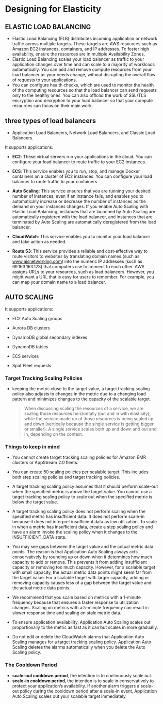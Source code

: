 # Designing for Elasticity

## ELASTIC LOAD BALANCING

- Elastic Load Balancing (ELB) distributes incoming application or network traffic across multiple targets. These targets are AWS resources such as Amazon EC2 instances, containers, and IP addresses. To foster high availability, ensure the resources are in multiple Availability Zones.
- Elastic Load Balancing scales your load balancer as traffic to your application changes over time and can scale to a majority of workloads automatically. You can add and remove compute resources from your load balancer as your needs change, without disrupting the overall flow of requests to your applications.
- You can configure health checks, which are used to monitor the health of the computing resources so that the load balancer can send requests only to the healthy ones. You can also offload the work of SSL/TLS encryption and decryption to your load balancer so that your compute resources can focus on their main work.

## three types of load balancers

- Application Load Balancers, Network Load Balancers, and Classic Load Balancers.

It supports applications:

- **EC2**: These virtual servers run your applications in the cloud. You can configure your load balancer to route traffic to your EC2 instances.

- **ECS**: This service enables you to run, stop, and manage Docker containers on a cluster of EC2 instances. You can configure your load balancer to route traffic to your containers.

- **Auto Scaling**: This service ensures that you are running your desired number of instances, even if an instance fails, and enables you to automatically increase or decrease the number of instances as the demand on your instances changes. If you enable Auto Scaling with Elastic Load Balancing, instances that are launched by Auto Scaling are automatically registered with the load balancer, and instances that are terminated by Auto Scaling are automatically deregistered from the load balancer.

- **CloudWatch**: This service enables you to monitor your load balancer and take action as needed.

- **Route 53**: This service provides a reliable and cost-effective way to route visitors to websites by translating domain names (such as www.ajsnetworking.com) into the numeric IP addresses (such as 69.163.163.123) that computers use to connect to each other. AWS assigns URLs to your resources, such as load balancers. However, you might want a URL that is easy for users to remember. For example, you can map your domain name to a load balancer.

## AUTO SCALING

It supports applications:

- EC2 Auto Scaling groups

- Aurora DB clusters

- DynamoDB global secondary indexes

- DynamoDB tables

- ECS services

- Spot Fleet requests

### Target Tracking Scaling Policies

- keeping the metric close to the target value, a target tracking scaling policy also adjusts to changes in the metric due to a changing load pattern and minimizes changes to the capacity of the scalable target.
  > When discussing scaling the resources of a service, we are scaling those resources horizontally (out and in with elasticity), while the service made up of those resources is being scaled up and down (vertically because the single service is getting bigger or smaller). A single service scales both up and down and out and in, depending on the context.

### Things to keep in mind

- You cannot create target tracking scaling policies for Amazon EMR clusters or AppStream 2.0 fleets.

- You can create 50 scaling policies per scalable target. This includes both step scaling policies and target tracking policies.

- A target tracking scaling policy assumes that it should perform scale-out when the specified metric is above the target value. You cannot use a target tracking scaling policy to scale out when the specified metric is below the target value.

- A target tracking scaling policy does not perform scaling when the specified metric has insufficient data. It does not perform scale-in because it does not interpret insufficient data as low utilization. To scale in when a metric has insufficient data, create a step scaling policy and have an alarm invoke the scaling policy when it changes to the INSUFFICIENT_DATA state.

- You may see gaps between the target value and the actual metric data points. The reason is that Application Auto Scaling always acts conservatively by rounding up or down when it determines how much capacity to add or remove. This prevents it from adding insufficient capacity or removing too much capacity. However, for a scalable target with small capacity, the actual metric data points might seem far from the target value. For a scalable target with larger capacity, adding or removing capacity causes less of a gap between the target value and the actual metric data points.

- We recommend that you scale based on metrics with a 1-minute frequency because that ensures a faster response to utilization changes. Scaling on metrics with a 5-minute frequency can result in slower response time and scaling on stale metric data.

- To ensure application availability, Application Auto Scaling scales out proportionally to the metric as fast as it can but scales in more gradually.

- Do not edit or delete the CloudWatch alarms that Application Auto Scaling manages for a target tracking scaling policy. Application Auto Scaling deletes the alarms automatically when you delete the Auto Scaling policy.

### The Cooldown Period

- **scale-out cooldown period**, the intention is to continuously scale out.
- **scale-in cooldown period**, the intention is to scale in conservatively to protect your application’s availability. If another alarm triggers a scale-out policy during the cooldown period after a scale-in event, Application Auto Scaling scales out your scalable target immediately.
